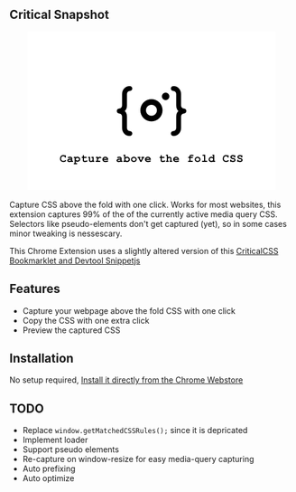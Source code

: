 ## Critical Snapshot

<p align="center">
    <img width="440" src="/src/promotional.png?raw=true" text-align="center">
</p>

Capture CSS above the fold with one click. Works for most websites, this extension captures 99% of the of the currently active media query CSS. Selectors like pseudo-elements don't get captured (yet), so in some cases minor tweaking is nessescary.

This Chrome Extension uses a slightly altered version of this [CriticalCSS Bookmarklet and Devtool Snippetjs](https://gist.github.com/PaulKinlan/6284142)

## Features
- Capture your webpage above the fold CSS with one click
- Copy the CSS with one extra click
- Preview the captured CSS

## Installation
No setup required, [Install it directly from the Chrome Webstore](https://chrome.google.com/webstore/detail/critical-snapshot/gkoeffcejdhhojognlonafnijfkcepob)

## TODO
- Replace `window.getMatchedCSSRules();` since it is depricated
- Implement loader
- Support pseudo elements
- Re-capture on window-resize for easy media-query capturing
- Auto prefixing
- Auto optimize
